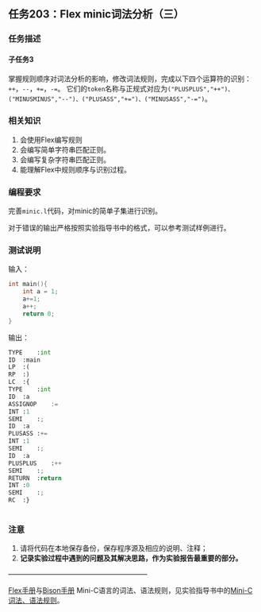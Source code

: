 ## 任务203：Flex minic词法分析（三）

### 任务描述

#### 子任务3

掌握规则顺序对词法分析的影响，修改词法规则，完成以下四个运算符的识别：`++`，`--`，`+=`，`-=`。
它们的`token`名称与正规式对应为`("PLUSPLUS","++")、("MINUSMINUS","--")、("PLUSASS","+=")、("MINUSASS","-=")`。

### 相关知识

1. 会使用Flex编写规则
2. 会编写简单字符串匹配正则。
3. 会编写复杂字符串匹配正则。
4. 能理解Flex中规则顺序与识别过程。

### 编程要求

完善`minic.l`代码，对minic的简单子集进行识别。

对于错误的输出严格按照实验指导书中的格式，可以参考测试样例进行。

### 测试说明

输入：

```c
int main(){
    int a = 1;
    a+=1;
    a++;
    return 0;
}
```

输出：
```python
TYPE	:int
ID	:main
LP	:(
RP	:)
LC	:{
TYPE	:int
ID	:a
ASSIGNOP	:=
INT	:1
SEMI	:;
ID	:a
PLUSASS	:+=
INT	:1
SEMI	:;
ID	:a
PLUSPLUS	:++
SEMI	:;
RETURN	:return
INT	:0
SEMI	:;
RC	:}
 
```

### 注意

1. 请将代码在本地保存备份，保存程序源及相应的说明、注释；
2. **记录实验过程中遇到的问题及其解决思路，作为实验报告最重要的部分。**

————————————————————

[Flex手册](../resource/flex%202.5.pdf)与[Bison手册](../resource/Bison%203.7.6.pdf)
Mini-C语言的词法、语法规则，见实验指导书中的[Mini-C词法、语法规则](../resource/%E9%99%84%E5%BD%95A-C.pdf)。
